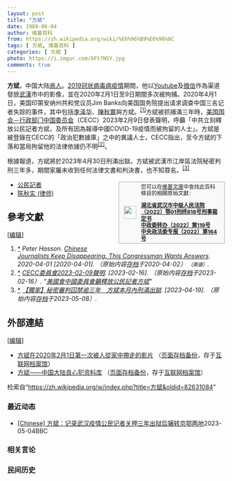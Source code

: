 ```yaml
---
layout: post
title: "方斌"
date: 1989-06-04
author: 维基百科
from: https://zh.wikipedia.org/wiki/%E6%96%B9%E6%96%8C
tags: [ 方斌, 维基百科 ]
categories: [ 方斌 ]
photo: https://i.imgur.com/XFt7NSY.jpg
comments: true
---
```

<div class="mw-content-ltr mw-parser-output" lang="zh" dir="ltr"><style data-mw-deduplicate="TemplateStyles:r83732972">.mw-parser-output .ambox{border:1px solid #a2a9b1;border-left:10px solid #36c;background-color:#fbfbfb;box-sizing:border-box}.mw-parser-output .ambox+link+.ambox,.mw-parser-output .ambox+link+style+.ambox,.mw-parser-output .ambox+link+link+.ambox,.mw-parser-output .ambox+.mw-empty-elt+link+.ambox,.mw-parser-output .ambox+.mw-empty-elt+link+style+.ambox,.mw-parser-output .ambox+.mw-empty-elt+link+link+.ambox{margin-top:-1px}html body.mediawiki .mw-parser-output .ambox.mbox-small-left{margin:4px 1em 4px 0;overflow:hidden;width:238px;border-collapse:collapse;font-size:88%;line-height:1.25em}.mw-parser-output .ambox-speedy{border-left:10px solid #b32424;background-color:#fee7e6}.mw-parser-output .ambox-delete{border-left:10px solid #b32424}.mw-parser-output .ambox-content{border-left:10px solid #f28500}.mw-parser-output .ambox-style{border-left:10px solid #fc3}.mw-parser-output .ambox-move{border-left:10px solid #9932cc}.mw-parser-output .ambox-protection{border-left:10px solid #a2a9b1}.mw-parser-output .ambox .mbox-text{border:none;padding:0.25em 0.5em;width:100%}.mw-parser-output .ambox .mbox-image{border:none;padding:2px 0 2px 0.5em;text-align:center}.mw-parser-output .ambox .mbox-imageright{border:none;padding:2px 0.5em 2px 0;text-align:center}.mw-parser-output .ambox .mbox-empty-cell{border:none;padding:0;width:1px}.mw-parser-output .ambox .mbox-image-div{width:52px}html.client-js body.skin-minerva .mw-parser-output .mbox-text-span{margin-left:23px!important}@media(min-width:720px){.mw-parser-output .ambox{margin:0 10%}}@media screen{html.skin-theme-clientpref-night .mw-parser-output .ambox{border-left-color:#36c!important}html.skin-theme-clientpref-night .mw-parser-output .ambox-speedy,html.skin-theme-clientpref-night .mw-parser-output .ambox-delete{border-left-color:#b32424!important}html.skin-theme-clientpref-night .mw-parser-output .ambox-speedy{background-color:#300!important}html.skin-theme-clientpref-night .mw-parser-output .ambox-content{border-left-color:#f28500!important}html.skin-theme-clientpref-night .mw-parser-output .ambox-style{border-left-color:#fc3!important}html.skin-theme-clientpref-night .mw-parser-output .ambox-move{border-left-color:#9932cc!important}html.skin-theme-clientpref-night .mw-parser-output .ambox-protection{border-left-color:#a2a9b1!important}}@media screen and (prefers-color-scheme:dark){html.skin-theme-clientpref-os .mw-parser-output .ambox{border-left-color:#36c!important}html.skin-theme-clientpref-os .mw-parser-output .ambox-speedy,html.skin-theme-clientpref-os .mw-parser-output .ambox-delete{border-left-color:#b32424!important}html.skin-theme-clientpref-os .mw-parser-output .ambox-speedy{background-color:#300!important}html.skin-theme-clientpref-os .mw-parser-output .ambox-content{border-left-color:#f28500!important}html.skin-theme-clientpref-os .mw-parser-output .ambox-style{border-left-color:#fc3!important}html.skin-theme-clientpref-os .mw-parser-output .ambox-move{border-left-color:#9932cc!important}html.skin-theme-clientpref-os .mw-parser-output .ambox-protection{border-left-color:#a2a9b1!important}}</style>
<p><b>方斌</b>，中国大陆<a href="/wiki/%E5%95%86%E4%BA%BA" title="商人">商人</a>。<a href="/wiki/2019%E5%86%A0%E7%8A%B6%E7%97%85%E6%AF%92%E7%97%85%E7%96%AB%E6%83%85" title="2019冠状病毒病疫情">2019冠状病毒病疫情</a>期間，他以<a href="/wiki/Youtube" class="mw-redirect" title="Youtube">Youtube</a>及<a href="/wiki/%E5%BE%AE%E4%BF%A1" title="微信">微信</a>作為渠道發放<a href="/wiki/%E6%AD%A6%E6%BC%A2" class="mw-redirect" title="武漢">武漢</a>市中的影像，並在2020年2月1日至9日期間多次被拘捕。2020年4月1日，美国印第安纳州共和党议员Jim Banks向美国国务院提出请求调查中国三名记者失踪的事件，其中包括<a href="/wiki/%E6%9D%8E%E6%B3%BD%E5%8D%8E_(%E8%AE%B0%E8%80%85)" title="李泽华 (记者)">李泽华</a>、<a href="/wiki/%E9%99%88%E7%A7%8B%E5%AE%9E_(%E5%BE%8B%E5%B8%88)" title="陈秋实 (律师)">陳秋實</a>與<a class="mw-selflink selflink">方斌</a>。<sup id="cite_ref-1" class="reference"><a href="#cite_note-1"><span class="cite-bracket">[</span>1<span class="cite-bracket">]</span></a></sup>方斌被抓捕滿三年時，<a href="/wiki/%E7%BE%8E%E5%9C%8B%E5%9C%8B%E6%9C%83%E5%8F%8A%E8%A1%8C%E6%94%BF%E7%95%B6%E5%B1%80%E4%B8%AD%E5%9C%8B%E5%A7%94%E5%93%A1%E6%9C%83" title="美國國會及行政當局中國委員會">美国国会－行政部门中国委员会</a>（CECC）2023年2月9日發表聲明，呼籲「中共立刻釋放公民記者方斌，及所有因為報導中國COVID-19疫情而被拘留的人士」。方斌是被登錄在CECC的「政治犯數據庫」之中的異議人士，CECC指出，至今方斌的下落和當局拘留他的法律依據仍不明<sup id="cite_ref-2" class="reference"><a href="#cite_note-2"><span class="cite-bracket">[</span>2<span class="cite-bracket">]</span></a></sup>。
</p><p>根據報道，方斌將於2023年4月30日刑滿出獄。方斌被武漢市江岸區法院秘密判刑三年多，期間家屬未收到任何法律文書和判決書，也不知罪名。<sup id="cite_ref-3" class="reference"><a href="#cite_note-3"><span class="cite-bracket">[</span>3<span class="cite-bracket">]</span></a></sup>
</p>
<style data-mw-deduplicate="TemplateStyles:r82655521">.mw-parser-output .side-box{margin:4px 0;box-sizing:border-box;border:1px solid #aaa;font-size:88%;line-height:1.25em;background-color:#f9f9f9;display:flow-root}.mw-parser-output .side-box-abovebelow,.mw-parser-output .side-box-text{padding:0.25em 0.9em}.mw-parser-output .side-box-image{padding:2px 0 2px 0.9em;text-align:center}.mw-parser-output .side-box-imageright{padding:2px 0.9em 2px 0;text-align:center}@media(min-width:500px){.mw-parser-output .side-box-flex{display:flex;align-items:center}.mw-parser-output .side-box-text{flex:1}}@media(min-width:720px){.mw-parser-output .side-box{width:238px}.mw-parser-output .side-box-right{clear:right;float:right;margin-left:1em}.mw-parser-output .side-box-left{margin-right:1em}}</style><div class="side-box side-box-right infobox sisterproject" style="width:20em;"><style data-mw-deduplicate="TemplateStyles:r82655520">.mw-parser-output .plainlist ol,.mw-parser-output .plainlist ul{line-height:inherit;list-style:none;margin:0;padding:0}.mw-parser-output .plainlist ol li,.mw-parser-output .plainlist ul li{margin-bottom:0}</style>
<div class="side-box-flex">
<div class="side-box-image"><span typeof="mw:File"><span><img src="//upload.wikimedia.org/wikipedia/commons/thumb/4/4c/Wikisource-logo.svg/29px-Wikisource-logo.svg.png" decoding="async" width="29" height="30" class="mw-file-element" srcset="//upload.wikimedia.org/wikipedia/commons/thumb/4/4c/Wikisource-logo.svg/43px-Wikisource-logo.svg.png 1.5x, //upload.wikimedia.org/wikipedia/commons/thumb/4/4c/Wikisource-logo.svg/57px-Wikisource-logo.svg.png 2x" data-file-width="410" data-file-height="430"></span></span></div>
<div class="side-box-text plainlist">您可以在<a href="/wiki/%E7%B6%AD%E5%9F%BA%E6%96%87%E5%BA%AB" class="mw-redirect" title="維基文庫">維基文庫</a>中查找此百科條目的相關原始文獻：
<div>
<p class="mw-empty-elt">
</p>
<ol><li><b><a href="https://zh.wikisource.org/wiki/%E6%B9%96%E5%8C%97%E7%9C%81%E6%AD%A6%E6%B1%89%E5%B8%82%E4%B8%AD%E7%BA%A7%E4%BA%BA%E6%B0%91%E6%B3%95%E9%99%A2%EF%BC%882022%EF%BC%89%E9%84%8201%E5%88%91%E7%BB%88818%E5%8F%B7%E5%88%91%E4%BA%8B%E8%A3%81%E5%AE%9A%E4%B9%A6" class="extiw" title="s:湖北省武汉市中级人民法院（2022）鄂01刑终818号刑事裁定书">湖北省武汉市中级人民法院（2022）鄂01刑终818号刑事裁定书</a></b></li>
<li><b><a href="https://zh.wikisource.org/wiki/%E4%B8%AD%E6%94%BF%E5%A7%94%E8%BD%AC%E5%8A%9E%E3%80%942022%E3%80%95%E7%AC%AC119%E5%8F%B7" class="extiw" title="s:中政委转办〔2022〕第119号">中政委转办〔2022〕第119号</a></b></li>
<li><b><a href="https://zh.wikisource.org/wiki/%E4%B8%AD%E5%A4%AE%E6%94%BF%E6%B3%95%E5%A7%94%E4%B8%93%E6%8A%A5%E3%80%942022%E3%80%95%E7%AC%AC164%E5%8F%B7" class="extiw" title="s:中央政法委专报〔2022〕第164号">中央政法委专报〔2022〕第164号</a></b></li></ol>
</div></div></div>
</div>
<div class="mw-heading mw-heading2"></div>
<ul><li><a href="/wiki/%E5%85%AC%E6%B0%91%E8%A8%98%E8%80%85" class="mw-redirect" title="公民記者">公民記者</a></li>
<li><a href="/wiki/%E9%99%88%E7%A7%8B%E5%AE%9E_(%E5%BE%8B%E5%B8%88)" title="陈秋实 (律师)">陈秋实 (律师)</a></li></ul>
<div class="mw-heading mw-heading2"><h2 id="參考文獻"><span id=".E5.8F.83.E8.80.83.E6.96.87.E7.8D.BB"></span>參考文獻</h2><span class="mw-editsection"><span class="mw-editsection-bracket">[</span><a href="/w/index.php?title=%E6%96%B9%E6%96%8C&amp;action=edit&amp;section=2" title="编辑章节：參考文獻"><span>编辑</span></a><span class="mw-editsection-bracket">]</span></span></div>
<div class="reflist" style="list-style-type: decimal;">
<ol class="references">
<li id="cite_note-1"><span class="mw-cite-backlink"><b><a href="#cite_ref-1">^</a></b></span> <span class="reference-text"><cite class="citation web">Peter Hasson. <a rel="nofollow" class="external text" href="https://dailycaller.com/2020/04/01/china-missing-journalists-fang-bin-chen-quishi-li-zehua/">Chinese Journalists Keep Disappearing. This Congressman Wants Answers</a>. 2020-04-01 <span class="reference-accessdate"> [<span class="nowrap">2020-04-01</span>]</span>. （原始内容<a rel="nofollow" class="external text" href="https://web.archive.org/web/20200402143816/https://dailycaller.com/2020/04/01/china-missing-journalists-fang-bin-chen-quishi-li-zehua/">存档</a>于2020-04-02） <span style="font-family: sans-serif; cursor: default; color:var(--color-subtle, #54595d); font-size: 0.8em; bottom: 0.1em; font-weight: bold;" title="连接到英语网页">（英语）</span>.</cite><span title="ctx_ver=Z39.88-2004&amp;rfr_id=info%3Asid%2Fzh.wikipedia.org%3A%E6%96%B9%E6%96%8C&amp;rft.au=Peter+Hasson&amp;rft.btitle=Chinese+Journalists+Keep+Disappearing.+This+Congressman+Wants+Answers&amp;rft.date=2020-04-01&amp;rft.genre=unknown&amp;rft_id=https%3A%2F%2Fdailycaller.com%2F2020%2F04%2F01%2Fchina-missing-journalists-fang-bin-chen-quishi-li-zehua%2F&amp;rft_val_fmt=info%3Aofi%2Ffmt%3Akev%3Amtx%3Abook" class="Z3988"><span style="display:none;">&nbsp;</span></span></span>
</li>
<li id="cite_note-2"><span class="mw-cite-backlink"><b><a href="#cite_ref-2">^</a></b></span> <span class="reference-text"><cite class="citation web"><a rel="nofollow" class="external text" href="https://twitter.com/CECCgov/status/1623859057680318477">CECC委員會2023-02-09聲明</a>.  <span class="reference-accessdate"> [<span class="nowrap">2023-02-16</span>]</span>. （原始内容<a rel="nofollow" class="external text" href="https://web.archive.org/web/20230216212143/https://twitter.com/CECCgov/status/1623859057680318477">存档</a>于2023-02-16）. <q><a rel="nofollow" class="external text" href="https://www.epochtimes.com/b5/23/2/16/n13930920.htm">美國會中國委員會籲釋放公民記者方斌</a></q></cite><span title="ctx_ver=Z39.88-2004&amp;rfr_id=info%3Asid%2Fzh.wikipedia.org%3A%E6%96%B9%E6%96%8C&amp;rft.btitle=CECC%E5%A7%94%E5%93%A1%E6%9C%832023-02-09%E8%81%B2%E6%98%8E&amp;rft.genre=unknown&amp;rft_id=https%3A%2F%2Ftwitter.com%2FCECCgov%2Fstatus%2F1623859057680318477&amp;rft_val_fmt=info%3Aofi%2Ffmt%3Akev%3Amtx%3Abook" class="Z3988"><span style="display:none;">&nbsp;</span></span></span>
</li>
<li id="cite_note-3"><span class="mw-cite-backlink"><b><a href="#cite_ref-3">^</a></b></span> <span class="reference-text"><cite class="citation web"><a rel="nofollow" class="external text" href="https://www.rfa.org/mandarin/yataibaodao/renquanfazhi/gt1-04182023023021.html">【獨家】秘密審判囚禁逾三年　方斌本月內刑滿出獄</a>.  <span class="reference-accessdate"> [<span class="nowrap">2023-04-19</span>]</span>. （原始内容<a rel="nofollow" class="external text" href="https://web.archive.org/web/20230508091929/https://www.rfa.org/mandarin/yataibaodao/renquanfazhi/gt1-04182023023021.html">存档</a>于2023-05-08）.</cite><span title="ctx_ver=Z39.88-2004&amp;rfr_id=info%3Asid%2Fzh.wikipedia.org%3A%E6%96%B9%E6%96%8C&amp;rft.btitle=%E3%80%90%E7%8D%A8%E5%AE%B6%E3%80%91%E7%A7%98%E5%AF%86%E5%AF%A9%E5%88%A4%E5%9B%9A%E7%A6%81%E9%80%BE%E4%B8%89%E5%B9%B4%E3%80%80%E6%96%B9%E6%96%8C%E6%9C%AC%E6%9C%88%E5%85%A7%E5%88%91%E6%BB%BF%E5%87%BA%E7%8D%84&amp;rft.genre=unknown&amp;rft_id=https%3A%2F%2Fwww.rfa.org%2Fmandarin%2Fyataibaodao%2Frenquanfazhi%2Fgt1-04182023023021.html&amp;rft_val_fmt=info%3Aofi%2Ffmt%3Akev%3Amtx%3Abook" class="Z3988"><span style="display:none;">&nbsp;</span></span></span>
</li>
</ol></div>
<div class="mw-heading mw-heading2"><h2 id="外部連結"><span id=".E5.A4.96.E9.83.A8.E9.80.A3.E7.B5.90"></span>外部連結</h2><span class="mw-editsection"><span class="mw-editsection-bracket">[</span><a href="/w/index.php?title=%E6%96%B9%E6%96%8C&amp;action=edit&amp;section=3" title="编辑章节：外部連結"><span>编辑</span></a><span class="mw-editsection-bracket">]</span></span></div>
<ul><li><a rel="nofollow" class="external text" href="https://www.youtube.com/watch?v=AFTxj-SkM14">方斌在2020年2月1日第一次被人從家中帶走的影片</a> （<a rel="nofollow" class="external text" href="//web.archive.org/web/20210326094755/https://www.youtube.com/watch?v=AFTxj-SkM14">页面存档备份</a>，存于<a href="/wiki/%E4%BA%92%E8%81%94%E7%BD%91%E6%A1%A3%E6%A1%88%E9%A6%86" title="互联网档案馆">互联网档案馆</a>）</li>
<li><a rel="nofollow" class="external text" href="https://tenchu.org/pocd/public/pocs/1320">方斌——中国大陆良心犯资料库</a> （<a rel="nofollow" class="external text" href="//web.archive.org/web/20221222103747/https://tenchu.org/pocd/public/pocs/1320">页面存档备份</a>，存于<a href="/wiki/%E4%BA%92%E8%81%94%E7%BD%91%E6%A1%A3%E6%A1%88%E9%A6%86" title="互联网档案馆">互联网档案馆</a>）</li></ul>

<!-- 
NewPP limit report
Parsed by mw‐web.codfw.main‐677fb7ddb4‐9lnsj
Cached time: 20240810191227
Cache expiry: 2592000
Reduced expiry: false
Complications: []
CPU time usage: 0.383 seconds
Real time usage: 0.499 seconds
Preprocessor visited node count: 1309/1000000
Post‐expand include size: 199954/2097152 bytes
Template argument size: 897/2097152 bytes
Highest expansion depth: 13/100
Expensive parser function count: 7/500
Unstrip recursion depth: 0/20
Unstrip post‐expand size: 14836/5000000 bytes
Lua time usage: 0.145/10.000 seconds
Lua memory usage: 3786508/52428800 bytes
Number of Wikibase entities loaded: 0/400
-->
<!--
Transclusion expansion time report (%,ms,calls,template)
100.00%  315.908      1 -total
 51.27%  161.972      2 Template:NavboxV2
 37.71%  119.118      1 Template:2019冠狀病毒病中國大陸疫情
 35.27%  111.409      1 Template:Expand_English
 26.37%   83.303      1 Template:Expand_language
 24.50%   77.406      1 Template:Ambox
 19.10%   60.330      1 Template:References
 16.88%   53.334      3 Template:Cite_web
 15.23%   48.109      1 Template:2019冠狀病毒病中國大陸疫情/人物
  7.70%   24.318      5 Template:Le
-->

<!-- Saved in parser cache with key zhwiki:pcache:idhash:7031952-0!canonical!zh and timestamp 20240810191227 and revision id 82631084. Rendering was triggered because: page-view
 -->
</div><!--esi <esi:include src="/esitest-fa8a495983347898/content" /> --><noscript><img src="https://login.wikimedia.org/wiki/Special:CentralAutoLogin/start?type=1x1" alt="" width="1" height="1" style="border: none; position: absolute;"></noscript>
<div class="printfooter" data-nosnippet="">检索自“<a dir="ltr" href="https://zh.wikipedia.org/w/index.php?title=方斌&amp;oldid=82631084">https://zh.wikipedia.org/w/index.php?title=方斌&amp;oldid=82631084</a>”</div><div id="recent-news"><h3>最近动态</h3><ul><li><a href="https://nodebe4.github.io/waimei/2023-05-04/Chinese-%E6%96%B9%E6%96%8C-%E8%AE%B0%E5%BD%95%E6%AD%A6%E6%B1%89%E7%96%AB%E6%83%85%E5%85%AC%E6%B0%91%E8%AE%B0%E8%80%85%E5%85%B3%E6%8A%BC%E4%B8%89%E5%B9%B4%E5%87%BA%E7%8B%B1%E5%90%8E%E8%BE%97%E8%BD%AC%E4%BA%AC%E9%84%82%E4%B8%A4%E5%9C%B0" title="[Chinese] 方斌：记录武汉疫情公民记者关押三年出狱后辗转京鄂两地—— 方斌：记录武汉疫情公民记者关押三年出狱后辗转京鄂两地 2023年5月4日 图像来源，Getty Images 图像加...">[Chinese] 方斌：记录武汉疫情公民记者关押三年出狱后辗转京鄂两地</a><time>2023-05-04</time><a class="tag">BBC</a></li>
</ul></div><div id="open-opinion"><h3>相关言论</h3><ul></ul></div><div id="mjls-record"><h3>民间历史</h3><ul></ul></div>